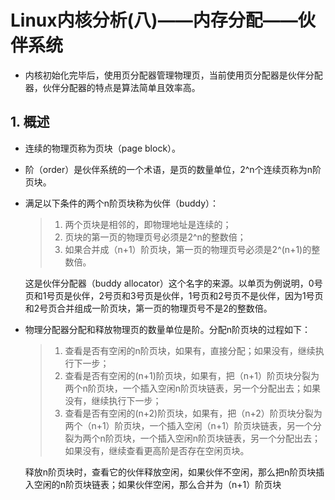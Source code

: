 # Linux内核分析(八)——内存分配——伙伴系统

- 内核初始化完毕后，使用页分配器管理物理页，当前使用页分配器是伙伴分配器，伙伴分配器的特点是算法简单且效率高。

## 1. 概述

- 连续的物理页称为页块（page block）。

- 阶（order）是伙伴系统的一个术语，是页的数量单位，2^n个连续页称为n阶页块。

- 满足以下条件的两个n阶页块称为伙伴（buddy）：

  > 1. 两个页块是相邻的，即物理地址是连续的；
  > 2. 页块的第一页的物理页号必须是2^n的整数倍；
  > 3. 如果合并成（n+1）阶页块，第一页的物理页号必须是2^(n+1)的整数倍。

  这是伙伴分配器（buddy allocator）这个名字的来源。以单页为例说明，0号页和1号页是伙伴，2号页和3号页是伙伴，1号页和2号页不是伙伴，因为1号页和2号页合并组成一阶页块，第一页的物理页号不是2的整数倍。

- 物理分配器分配和释放物理页的数量单位是阶。分配n阶页块的过程如下：

  > 1. 查看是否有空闲的n阶页块，如果有，直接分配；如果没有，继续执行下一步；
  > 2. 查看是否有空闲的(n+1)阶页块，如果有，把（n+1）阶页块分裂为两个n阶页块，一个插入空闲n阶页块链表，另一个分配出去；如果没有，继续执行下一步；
  > 3. 查看是否有空闲的(n+2)阶页块，如果有，把（n+2）阶页块分裂为两个（n+1）阶页块，一个插入空闲（n+1）阶页块链表，另一个分裂为两个n阶页块，一个插入空闲n阶页块链表，另一个分配出去；如果没有，继续查看更高阶是否存在空闲页块。

  释放n阶页块时，查看它的伙伴释放空闲，如果伙伴不空闲，那么把n阶页块插入空闲的n阶页块链表；如果伙伴空闲，那么合并为（n+1）阶页块